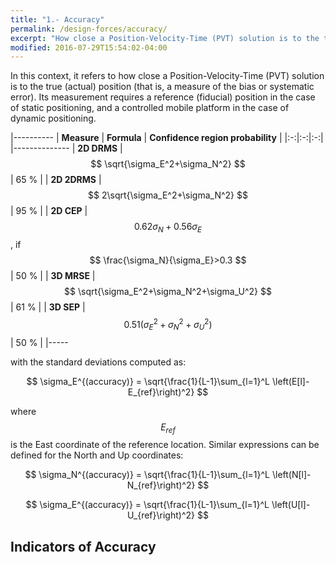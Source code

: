 ```yaml
---
title: "1.- Accuracy"
permalink: /design-forces/accuracy/
excerpt: "How close a Position-Velocity-Time (PVT) solution is to the true position."
modified: 2016-07-29T15:54:02-04:00
---
```


In this context, it refers to how close a Position-Velocity-Time (PVT) solution is to the true (actual) position (that is, a measure of the bias or systematic error). Its measurement requires a reference (fiducial) position in the case of static positioning, and a controlled mobile platform in the case of dynamic positioning.


|----------
|  **Measure**  |  **Formula** | **Confidence region probability** |
|:-:|:-:|:-:|    
|--------------
|  **2D DRMS**  | $$ \sqrt{\sigma_E^2+\sigma_N^2} $$  | 65 % |
|  **2D 2DRMS** | $$ 2\sqrt{\sigma_E^2+\sigma_N^2} $$ | 95 % |
|  **2D CEP**   | $$ 0.62\sigma_N+0.56\sigma_E $$, if $$ \frac{\sigma_N}{\sigma_E}>0.3 $$ | 50 % |
|  **3D MRSE**  | $$ \sqrt{\sigma_E^2+\sigma_N^2+\sigma_U^2} $$ | 61 % |
|  **3D SEP**   | $$ 0.51 \left(\sigma_E^2+\sigma_N^2+\sigma_U^2\right) $$ | 50 % |
|-----

with the standard deviations computed as:

$$ \sigma_E^{(accuracy)} = \sqrt{\frac{1}{L-1}\sum_{l=1}^L \left(E[l]- E_{ref}\right)^2} $$

where $$ E_{ref} $$ is the East coordinate of the reference location. Similar expressions can be defined for the North and Up coordinates:

$$ \sigma_N^{(accuracy)} = \sqrt{\frac{1}{L-1}\sum_{l=1}^L \left(N[l]- N_{ref}\right)^2} $$

$$ \sigma_E^{(accuracy)} = \sqrt{\frac{1}{L-1}\sum_{l=1}^L \left(U[l]- U_{ref}\right)^2} $$


## Indicators of Accuracy
